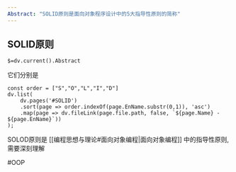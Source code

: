 ```yaml
---
Abstract: "SOLID原则是面向对象程序设计中的5大指导性原则的简称"
---
```

## SOLID原则
`$=dv.current().Abstract`

它们分别是
```dataviewjs
const order = ["S","O","L","I","D"]
dv.list(
	dv.pages('#SOLID')
	.sort(page => order.indexOf(page.EnName.substr(0,1)), 'asc')
	.map(page => dv.fileLink(page.file.path, false, `${page.Name} - ${page.EnName}`))
);
``` 

SOLOD原则是 [[编程思想与理论#面向对象编程|面向对象编程]] 中的指导性原则, 需要深刻理解

#OOP
